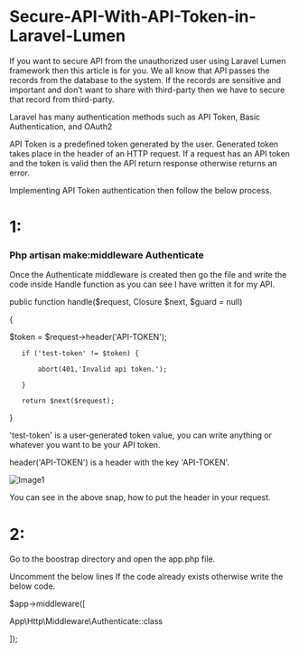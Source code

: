 # Secure-API-With-API-Token-in-Laravel-Lumen

If you want to secure API from the unauthorized user using Laravel Lumen framework then this article is for you. We all know that API passes the records from the database to the system. If the records are sensitive and important and don’t want to share with third-party then we have to secure that record from third-party.

Laravel has many authentication methods such as API Token, Basic Authentication, and OAuth2

API Token is a predefined token generated by the user. Generated token takes place in the header of an HTTP request. If a request has an API token and the token is valid then the API return response otherwise returns an error.

Implementing API Token authentication then follow the below process.

# 1:

### Php artisan make:middleware Authenticate

Once the Authenticate middleware is created then go the file and write the code inside Handle function as you can see I have written it for my API.

  public function handle($request, Closure $next, $guard = null)

   {

   $token = $request->header('API-TOKEN');

       if ('test-token' != $token) {      

           abort(401,'Invalid api token.');

       }

       return $next($request);

   }

'test-token' is a user-generated token value, you can write anything or whatever you want to be your API token.

header('API-TOKEN') is a header with the key 'API-TOKEN'.

![Image1](https://i.imgur.com/T7qJ8QR.png "Title")

You can see in the above snap, how to put the header in your request.



# 2:
Go to the boostrap directory and open the app.php file.

Uncomment the below lines If the code already exists otherwise write the below code.

$app->middleware([

   App\Http\Middleware\Authenticate::class

]);
